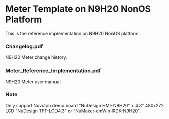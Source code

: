 # Meter Template on N9H20 NonOS Platform

This is the reference implementation on N9H20 NonOS platform.

### Changelog.pdf

N9H20 Meter change history.

### Meter_Reference_Implementation.pdf

N9H20 Meter user manual.

### Note

Only support Nuvoton demo board "NuDesign HMI-N9H20" + 4.3" 480x272 LCD "NuDesign TFT-LCD4.3" or "NuMaker-emWin-RDK-N9H20".
